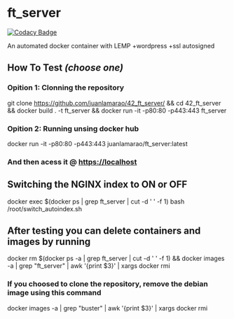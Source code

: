 # ft_server

[![Codacy Badge](https://api.codacy.com/project/badge/Grade/7131d491cb014536819ca63cc18cf11a)](https://app.codacy.com/manual/juanlamarao/42_ft_server?utm_source=github.com&utm_medium=referral&utm_content=juanlamarao/42_ft_server&utm_campaign=Badge_Grade_Dashboard)

An automated docker container with LEMP +wordpress +ssl autosigned

## How To Test _(choose one)_

### Opition 1: Clonning the repository
git clone <https://github.com/juanlamarao/42_ft_server/> && cd 42_ft_server && docker build . -t ft_server && docker run -it -p80:80 -p443:443 ft_server
  
### Opition 2: Running unsing docker hub
docker run -it -p80:80 -p443:443 juanlamarao/ft_server:latest
  
### And then acess it @ <https://localhost>

## Switching the NGINX index to ON or OFF
docker exec $(docker ps | grep ft_server | cut -d ' ' -f 1) bash /root/switch_autoindex.sh 

## After testing you can delete containers and images by running
docker rm $(docker ps -a | grep ft_server | cut -d ' ' -f 1) && docker images -a | grep "ft_server" | awk '{print $3}' | xargs docker rmi

### If you choosed to clone the repository, remove the debian image using this command
docker images -a | grep "buster" | awk '{print $3}' | xargs docker rmi
